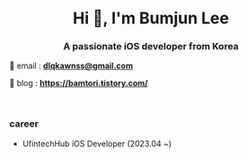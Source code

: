 <h1 align="center">Hi 👋, I'm Bumjun Lee</h1>
<h3 align="center">A passionate iOS developer from Korea</h3>

 🌱 email : **dlqkawnss@gmail.com**
 
 🌱 blog : **https://bamtori.tistory.com/**
 
<br>

### career
- UfintechHub iOS Developer (2023.04 ~)
